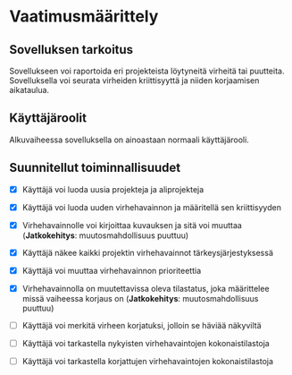 # Vaatimusmäärittely

## Sovelluksen tarkoitus

Sovellukseen voi raportoida eri projekteista löytyneitä virheitä tai puutteita. Sovelluksella voi seurata virheiden kriittisyyttä ja niiden korjaamisen aikataulua. 

## Käyttäjäroolit

Alkuvaiheessa sovelluksella on ainoastaan normaali käyttäjärooli. 

## Suunnitellut toiminnallisuudet

- [x] Käyttäjä voi luoda uusia projekteja ja aliprojekteja
- [x] Käyttäjä voi luoda uuden virhehavainnon ja määritellä sen kriittisyyden
- [x] Virhehavainnolle voi kirjoittaa kuvauksen ja sitä voi muuttaa (**Jatkokehitys**: muutosmahdollisuus puuttuu)
- [x] Käyttäjä näkee kaikki projektin virhehavainnot tärkeysjärjestyksessä
- [x] Käyttäjä voi muuttaa virhehavainnon prioriteettia
- [x] Virhehavainnolla on muutettavissa oleva tilastatus, joka määrittelee missä vaiheessa korjaus on (**Jatkokehitys**: muutosmahdollisuus puuttuu)
- [ ] Käyttäjä voi merkitä virheen korjatuksi, jolloin se häviää näkyviltä
- [ ] Käyttäjä voi tarkastella nykyisten virhehavaintojen kokonaistilastoja
- [ ] Käyttäjä voi tarkastella korjattujen virhehavaintojen kokonaistilastoja

